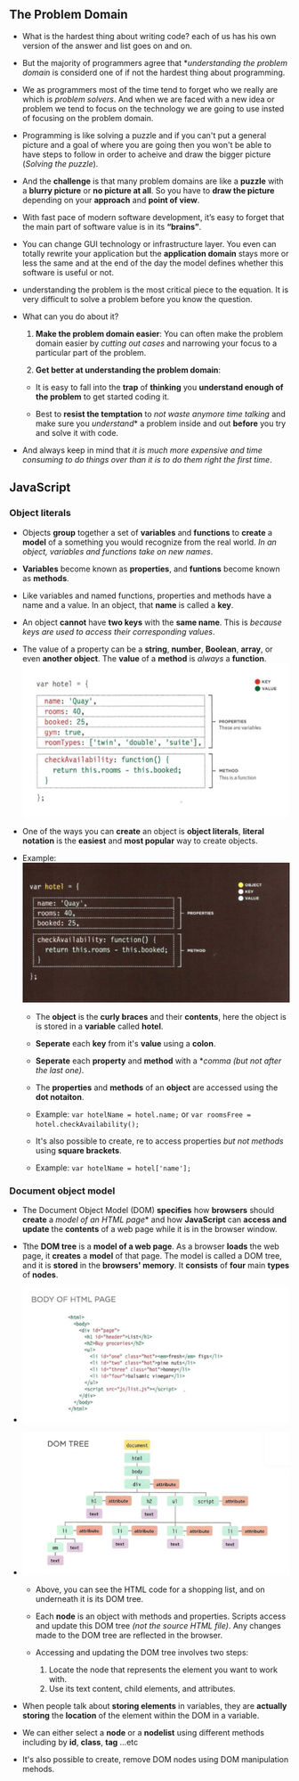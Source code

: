 ## The Problem Domain

* What is the hardest thing about writing code? each of us has his own version of the answer and list goes on and on.

* But the majority of programmers agree that **understanding the problem domain* is considerd one of if not the hardest thing about programming.

* We as programmers most of the time tend to forget who we really are which is *problem solvers*. And when we are faced with a new idea or problem we tend to focus on the technology we are going to use insted of focusing on the problem domain.

* Programming is like solving a puzzle and if you can't put a general picture and a goal of where you are going then you won't be able to have steps to follow in order to acheive and draw the bigger picture (*Solving the puzzle*).

* And the **challenge** is that many problem domains are like a **puzzle** with a **blurry picture** or **no picture at all**. So you have to **draw the picture** depending on your **approach** and **point of view**.

* With fast pace of modern software development, it’s easy to forget that the main part of software value is in its **“brains”**. 

* You can change GUI technology or infrastructure layer. You even can totally rewrite your application but the **application domain** stays more or less the same and at the end of the day the model defines whether this software is useful or not.

* understanding the problem is the most critical piece to the equation. It is very difficult to solve a problem before you know the question.

* What can you do about it?
  1. **Make the problem domain easier**: You can often make the problem domain easier by *cutting out cases* and narrowing your focus to a particular part of the problem.

  2. **Get better at understanding the problem domain**:
   * It is easy to fall into the **trap** of **thinking** you **understand enough of the problem** to get started coding it.

   * Best to **resist the temptation** to *not waste anymore time talking* and make sure you *understand** a problem inside and out **before** you try and solve it with code.

* And always keep in mind that *it is much more expensive and time consuming to do things over than it is to do them right the first time*. 


## JavaScript

### Object literals

* Objects **group** together a set of **variables** and **functions** to **create** a **model** of a something you would recognize from the real world. *In an object, variables and functions take on new names*.

* **Variables** become known as **properties**, and **funtions** become known as **methods**.

* Like variables and named functions, properties and methods have a name and a value. In an object, that **name** is called a **key**.

* An object **cannot** have **two keys** with the **same name**. This is *because keys are used to access their corresponding values*.

* The value of a property can be a **string**, **number**, **Boolean**, **array**, or even **another object**. The **value** of a **method** is *always* a **function**.![IMG](keyvalue.PNG)

* One of the ways you can **create** an object is **object literals**, **literal notation** is the **easiest** and **most popular** way to create objects.

* Example: ![IMG](objectliteral.PNG)
  * The **object** is the **curly braces** and their **contents**, here the object is is stored in a **variable** called **hotel**.

  * **Seperate** each **key** from it's **value** using a **colon**.

  * **Seperate** each **property** and **method** with a **comma* *(but not after the last one)*.

  * The **properties** and **methods** of an **object** are accessed using the **dot notaiton**.

  * Example: `var hotelName = hotel.name;` or `var roomsFree = hotel.checkAvailability();`

  * It's also possible to create, re to access properties *but not methods* using **square brackets**.

  * Example: `var hotelName = hotel['name'];`


### Document object model

* The Document Object Model (DOM) **specifies** how **browsers** should **create** a *model of an HTML page** and how **JavaScript** can **access and update** the **contents** of a web page while it is in the browser window. 

* Tthe **DOM tree** is a **model of a web page**. As a browser **loads** the web page, it **creates** a **model** of that page. The model is called a DOM tree, and it is **stored** in the **browsers' memory**. It **consists** of **four** main **types** of **nodes**. 

* ![IMG](bodyhtml.PNG)

* ![IMG](domtree.PNG)

  * Above, you can see the HTML code for a shopping list, and on underneath it is its DOM tree. 

  * Each **node** is an object with methods and properties. Scripts access and update this DOM tree *(not the source HTML file)*. Any changes made to the DOM tree are reflected in the browser.

  * Accessing and updating the DOM tree involves two steps:
    1. Locate the node that represents the element you want to work with. 
    2. Use its text content, child elements, and attributes.

* When people talk about **storing elements** in variables, they are **actually storing** the **location** of the element within the DOM in a variable.

* We can either select a **node** or a **nodelist** using different methods including by **id**, **class**, **tag** ...etc

* It's also possible to create, remove DOM nodes using DOM manipulation mehods.